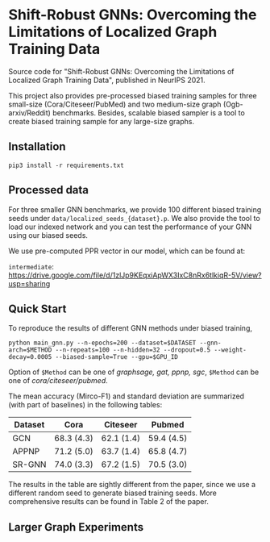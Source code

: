 # Shift-Robust GNNs: Overcoming the Limitations of Localized Graph Training Data
Source code for "Shift-Robust GNNs: Overcoming the Limitations of Localized Graph Training Data", published in NeurIPS 2021.

This project also provides pre-processed biased training samples for three small-size (Cora/Citeseer/PubMed) and two medium-size graph (Ogb-arxiv/Reddit) benchmarks. Besides, scalable biased sampler is a tool to create biased training sample for any large-size graphs.

## Installation
``
pip3 install -r requirements.txt
``


## Processed data
For three smaller GNN benchmarks, we provide 100 different biased training seeds under ``data/localized_seeds_{dataset}.p``. We also provide the tool to load our indexed network and you can test the performance of your GNN using our biased seeds.

We use pre-computed PPR vector in our model, which can be found at:

``intermediate``: https://drive.google.com/file/d/1zlJp9KEqxiApWX3IxC8nRx6tlkiqR-5V/view?usp=sharing

## Quick Start
To reproduce the results of different GNN methods under biased training,

``
python main_gnn.py --n-epochs=200 --dataset=$DATASET --gnn-arch=$METHOD --n-repeats=100 --n-hidden=32 --dropout=0.5 --weight-decay=0.0005 --biased-sample=True --gpu=$GPU_ID
``

Option of ``$Method`` can be one of *graphsage, gat, ppnp, sgc*, ``$Method`` can be one of *cora/citeseer/pubmed*.


The mean accuracy (Mirco-F1) and standard deviation are summarized (with part of baselines) in the following tables:

| Dataset | Cora | Citeseer | Pubmed |
| --------  |----------|----------|----------| 
| GCN | 68.3 (4.3) |  62.1 (1.4) | 59.4 (4.5) |
| APPNP | 71.2 (5.0) | 63.7 (1.4) | 65.8 (4.7) |
| SR-GNN | 74.0 (3.3) | 67.2 (1.5) | 70.5 (3.0) |

The results in the table are sightly different from the paper, since we use a different random seed to generate biased training seeds.
More comprehensive results can be found in Table 2 of the paper.

## Larger Graph Experiments
